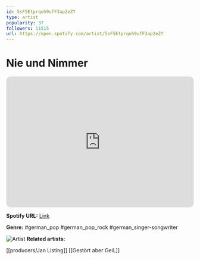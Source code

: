 ```yaml
---
id: 5sF5Etprqoh9ufF3ap2eZY
type: artist
popularity: 37
followers: 11515
url: https://open.spotify.com/artist/5sF5Etprqoh9ufF3ap2eZY
---
```

# Nie und Nimmer

<iframe style="border-radius:12px" src="https://open.spotify.com/embed/artist/5sF5Etprqoh9ufF3ap2eZY" width="100%" height="352" frameBorder="0" allowfullscreen="" allow="autoplay; clipboard-write; encrypted-media; fullscreen; picture-in-picture" loading="lazy"></iframe>

**Spotify URL:** [Link](https://open.spotify.com/artist/5sF5Etprqoh9ufF3ap2eZY)

**Genre:**  #german_pop #german_pop_rock #german_singer-songwriter

![Artist](https://i.scdn.co/image/ab6761610000e5eb4961213560b99f3f5a930c42)
**Related artists:**

[[producers/Jan Listing]]
[[Gestört aber GeiL]]
